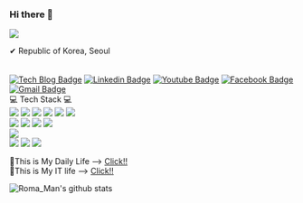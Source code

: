 ### Hi there 👋
<img src="https://capsule-render.vercel.app/api?type=wave&color=auto&height=300&section=header&text=capsule%20test&fontSize=90" />

<!--
**kjspo56/kjspo56** is a ✨ _special_ ✨ repository because its `README.md` (this file) appears on your GitHub profile.
Here are some ideas to get you started:
- 🔭 I’m currently working on ...
- 🌱 I’m currently learning ...Pyton
- 👯 I’m looking to collaborate on ...
- 🤔 I’m looking for help with ...
- 💬 Ask me about ...
- 📫 How to reach me: ...
- 😄 Pronouns: ...
- ⚡ Fun fact: ...
-->

✔ Republic of Korea, Seoul<br>
<br>
<br>
[![Tech Blog Badge](http://img.shields.io/badge/-Tech%20blog-black?style=flat-square&logo=&link=https://itkjspo56.tistory.com)](https://itkjspo56.tistory.com/)
[![Linkedin Badge](https://img.shields.io/badge/-LinkedIn-blue?style=flat-square&logo=Linkedin&logoColor=white&link=https://www.linkedin.com/in/jungsoo-kim-8b00901a8/)](https://www.linkedin.com/in/jungsoo-kim-8b00901a8/)
[![Youtube Badge](https://img.shields.io/badge/Youtube-ff0000?style=flat-square&logo=youtube&link=https://www.youtube.com/channel/UCiMzoxr2-bHoA3PoT__FSZg)](https://www.youtube.com/channel/UCiMzoxr2-bHoA3PoT__FSZg)
[![Facebook Badge](https://img.shields.io/badge/facebook-1877f2?style=flat-square&logo=facebook&logoColor=white&link=https://www.facebook.com/kjspo56)](https://www.facebook.com/kjspo56)
[![Gmail Badge](https://img.shields.io/badge/Gmail-d14836?style=flat-square&logo=Gmail&logoColor=white&link=mailto:kjspo56@gmail.com)](mailto:kjspo56@gmail.com)
<br>
💻 Tech Stack 💻<br>
<img src="https://img.shields.io/badge/Java-007396?style=flat-square&logo=Java&logoColor=white"/></a>
<img src="https://img.shields.io/badge/Spring-6DB33F?style=flat-square&logo=Spring&logoColor=white"/></a>
<img src="https://img.shields.io/badge/HTML-E34F26?style=flat-square&logo=HTML5&logoColor=white"/></a>
<img src="https://img.shields.io/badge/CSS-1572B6?style=flat-square&logo=CSS3&logoColor=white"/></a>
<img src="https://img.shields.io/badge/JavaScript-F7DF1E?style=flat-square&logo=JavaScript&logoColor=white"/></a>
<img src="https://img.shields.io/badge/jQuery-0769AD?style=flat-square&logo=jQuery&logoColor=white"/></a>
<br>
<img src="https://img.shields.io/badge/Oracle-F80000?style=flat-square&logo=Oracle&logoColor=white"/></a>
<img src="https://img.shields.io/badge/MySQL-4479A1?style=flat-square&logo=MySQL&logoColor=white"/></a>
<img src="https://img.shields.io/badge/MariaDB-003545?style=flat-square&logo=MariaDB&logoColor=white"/></a>
<img src="https://img.shields.io/badge/PostgreSQL-336791?style=flat-square&logo=PostgreSQL&logoColor=white"/></a>
<br>
<img src="https://img.shields.io/badge/QGIS-589632?style=flat-square&logo=qgis&logoColor=white"/></a>
<br>
<img src="https://img.shields.io/badge/IntelliJ IDEA-000000?style=flat-square&logo=intellijidea&logoColor=white"/></a>
<img src="https://img.shields.io/badge/Eclipse IDE-2C2255?style=flat-square&logo=eclipseide&logoColor=white"/></a>
<img src="https://img.shields.io/badge/Visual Studio Code-007ACC?style=flat-square&logo=visualstudiocode&logoColor=white"/></a>
<br>

🔹This is My Daily Life --> <a href="http://blog.naver.com/kjspo56">Click!!</a><br>
🔹This is My IT life --> <a href="https://itkjspo56.tistory.com/">Click!!</a><br>


<!--
<img src="https://img.shields.io/badge/쓰고자하는_텍스트-컬러코드?style=flat-square&logo=simpleicons에서_아이콘이름&logoColor=white"/></a>
깃 깃허브 구글 구글크롬 그래들 아이클라우드 카카오
로지텍 마세라티  네이버 노트패드 프리미어리그 윈도우  -->

![Roma_Man's github stats](https://github-readme-stats.vercel.app/api?username=kjspo56&show_icons=true)
<br>


<!--
[![solved.ac tier](http://mazassumnida.wtf/api/generate_badge?boj=kjspo56)](https://solved.ac/kjspo56)
-->

